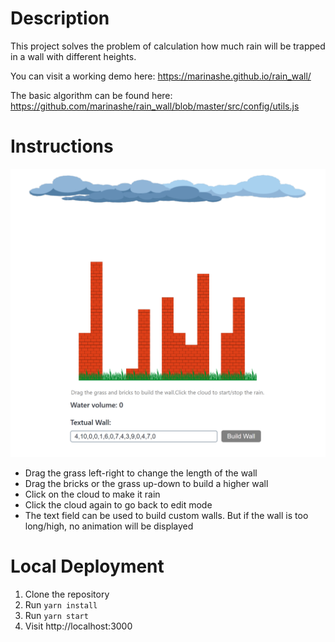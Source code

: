 # Description

This project solves the problem of calculation how much rain will be trapped in a wall with different heights.

You can visit a working demo here: https://marinashe.github.io/rain_wall/

The basic algorithm can be found here: https://github.com/marinashe/rain_wall/blob/master/src/config/utils.js

# Instructions

![](/demo.png)

* Drag the grass left-right to change the length of the wall
* Drag the bricks or the grass up-down to build a higher wall
* Click on the cloud to make it rain
* Click the cloud again to go back to edit mode
* The text field can be used to build custom walls. But if the wall is too long/high, no animation will be displayed


# Local Deployment

1. Clone the repository
2. Run `yarn install`
3. Run `yarn start`
4. Visit http://localhost:3000
